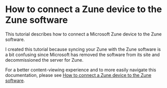 # How to connect a Zune device to the Zune software

This tutorial describes how to connect a Microsoft Zune device to the Zune software. 

I created this tutorial because syncing your Zune with the Zune software is a bit confusing since Microsoft has removed the software from its site and decommissioned the server for Zune. 

For a better content-viewing experience and to more easily navigate this documentation, please see [How to connect a Zune device to the Zune software](https://www.080f53.com/zune-software-setup/).
